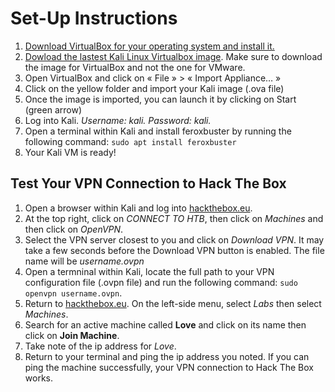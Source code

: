 # Set-Up Instructions

1. [Download VirtualBox for your operating system and install it.](https://www.virtualbox.org/)
2. [Dowload the lastest Kali Linux Virtualbox image](https://www.kali.org/get-kali/#kali-virtual-machines). Make sure to download the image for VirtualBox and not the one for VMware.
3. Open VirtualBox and click on « File » > « Import Appliance… »
4. Click on the yellow folder and import your Kali image (.ova file)
5. Once the image is imported, you can launch it by clicking on Start (green arrow) 
6. Log into Kali. *Username: kali. Password: kali.*
7. Open a terminal within Kali and install feroxbuster by running the following command: `sudo apt install feroxbuster`
8. Your Kali VM is ready!

## Test Your VPN Connection to Hack The Box
1. Open a browser within Kali and log into [hackthebox.eu](https://www.hackthebox.eu/).
2. At the top right, click on *CONNECT TO HTB*, then click on *Machines* and then click on *OpenVPN*.
3. Select the VPN server closest to you and click on *Download VPN*. It may take a few seconds before the Download VPN button is enabled. The file name will be *username.ovpn*
4. Open a termninal within Kali, locate the full path to your VPN configuration file (.ovpn file) and run the following command: `sudo openvpn username.ovpn`.
5. Return to [hackthebox.eu](https://www.hackthebox.eu/). On the left-side menu, select *Labs* then select *Machines*. 
6. Search for an active machine called **Love** and click on its name then click on **Join Machine**. 
7. Take note of the ip address for *Love*.
8. Return to your terminal and ping the ip address you noted. If you can ping the machine successfully, your VPN connection to Hack The Box works.
